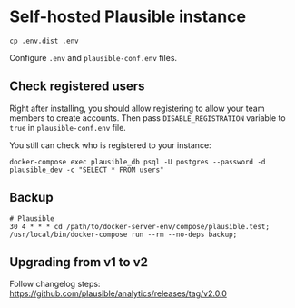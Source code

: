 # Self-hosted Plausible instance

```
cp .env.dist .env
```

Configure `.env` and `plausible-conf.env` files.


## Check registered users

Right after installing, you should allow registering to allow your team members to create accounts. Then 
pass `DISABLE_REGISTRATION` variable to `true` in  `plausible-conf.env` file.

You still can check who is registered to your instance:

```
docker-compose exec plausible_db psql -U postgres --password -d plausible_dev -c "SELECT * FROM users"
```

## Backup

```crontab
# Plausible
30 4 * * * cd /path/to/docker-server-env/compose/plausible.test; /usr/local/bin/docker-compose run --rm --no-deps backup;
```

## Upgrading from v1 to v2

Follow changelog steps: https://github.com/plausible/analytics/releases/tag/v2.0.0
